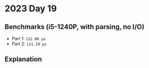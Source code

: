 # 2023 Day 19

## Benchmarks (i5-1240P, with parsing, no I/O)

- Part 1: `112.00 µs`
- Part 2: `111.19 µs`

## Explanation
